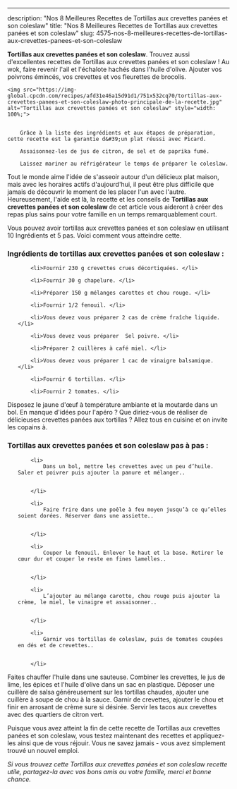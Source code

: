 ---
description: "Nos 8 Meilleures Recettes de Tortillas aux crevettes panées et son coleslaw"
title: "Nos 8 Meilleures Recettes de Tortillas aux crevettes panées et son coleslaw"
slug: 4575-nos-8-meilleures-recettes-de-tortillas-aux-crevettes-panees-et-son-coleslaw

<p>
	<strong>Tortillas aux crevettes panées et son coleslaw</strong>. 
	Trouvez aussi d&#39;excellentes recettes de Tortillas aux crevettes panées et son coleslaw ! Au wok, faire revenir l&#39;ail et l&#39;échalote hachés dans l&#39;huile d&#39;olive. Ajouter vos poivrons émincés, vos crevettes et vos fleurettes de brocolis.
</p>
<p>
	
	<img src="https://img-global.cpcdn.com/recipes/afd31e46a15d91d1/751x532cq70/tortillas-aux-crevettes-panees-et-son-coleslaw-photo-principale-de-la-recette.jpg" alt="Tortillas aux crevettes panées et son coleslaw" style="width: 100%;">
	
	
		Grâce à la liste des ingrédients et aux étapes de préparation, cette recette est la garantie d&#39;un plat réussi avec Picard.
	
		Assaisonnez-les de jus de citron, de sel et de paprika fumé.
	
		Laissez mariner au réfrigérateur le temps de préparer le coleslaw.
	
</p>

Tout le monde aime l'idée de s'asseoir autour d'un délicieux plat maison, mais avec les horaires actifs d'aujourd'hui, il peut être plus difficile que jamais de découvrir le moment de les placer l'un avec l'autre. Heureusement, l'aide est là, la recette et les conseils de <strong> Tortillas aux crevettes panées et son coleslaw </strong> de cet article vous aideront à créer des repas plus sains pour votre famille en un temps remarquablement court.

<!--inarticleads1-->

Vous pouvez avoir tortillas aux crevettes panées et son coleslaw en utilisant 10 Ingrédients et 5 pas. Voici comment vous atteindre cette.

<h3>Ingrédients de tortillas aux crevettes panées et son coleslaw :</h3>

<ol>
	
		<li>Fournir 230 g crevettes crues décortiquées. </li>
	
		<li>Fournir 30 g chapelure. </li>
	
		<li>Préparer 150 g mélanges carottes et chou rouge. </li>
	
		<li>Fournir 1/2 fenouil. </li>
	
		<li>Vous devez vous préparer 2 cas de crème fraîche liquide. </li>
	
		<li>Vous devez vous préparer  Sel poivre. </li>
	
		<li>Préparer 2 cuillères à café miel. </li>
	
		<li>Vous devez vous préparer 1 cac de vinaigre balsamique. </li>
	
		<li>Fournir 6 tortillas. </li>
	
		<li>Fournir 2 tomates. </li>
	
</ol>

Disposez le jaune d&#39;œuf à température ambiante et la moutarde dans un bol. En manque d&#39;idées pour l&#39;apéro ? Que diriez-vous de réaliser de délicieuses crevettes panées aux tortillas ? Allez tous en cuisine et on invite les copains à. 

<!--inarticleads2-->

<h3>Tortillas aux crevettes panées et son coleslaw pas à pas :</h3>

<ol>
	
		<li>
			Dans un bol, mettre les crevettes avec un peu d’huile. Saler et poivrer puis ajouter la panure et mélanger..
			
			
		</li>
	
		<li>
			Faire frire dans une poêle à feu moyen jusqu’à ce qu’elles soient dorées. Réserver dans une assiette..
			
			
		</li>
	
		<li>
			Couper le fenouil. Enlever le haut et la base. Retirer le cœur dur et couper le reste en fines lamelles..
			
			
		</li>
	
		<li>
			L’ajouter au mélange carotte, chou rouge puis ajouter la crème, le miel, le vinaigre et assaisonner..
			
			
		</li>
	
		<li>
			Garnir vos tortillas de coleslaw, puis de tomates coupées en dés et de crevettes..
			
			
		</li>
	
</ol>

Faites chauffer l&#39;huile dans une sauteuse. Combiner les crevettes, le jus de lime, les épices et l&#39;huile d&#39;olive dans un sac en plastique. Déposer une cuillère de salsa généreusement sur les tortillas chaudes, ajouter une cuillère à soupe de chou à la sauce. Garnir de crevettes, ajouter le chou et finir en arrosant de crème sure si désirée. Servir les tacos aux crevettes avec des quartiers de citron vert. 

<!--inarticleads1-->

<p>
Puisque vous avez atteint la fin de cette recette de Tortillas aux crevettes panées et son coleslaw, vous testez maintenant des recettes et appliquez-les ainsi que de vous réjouir. Vous ne savez jamais - vous avez simplement trouvé un nouvel emploi.
</p>

<p>
<i>Si vous trouvez cette Tortillas aux crevettes panées et son coleslaw recette utile, partagez-la avec vos bons amis ou votre famille, merci et bonne chance.</i>
</p>
